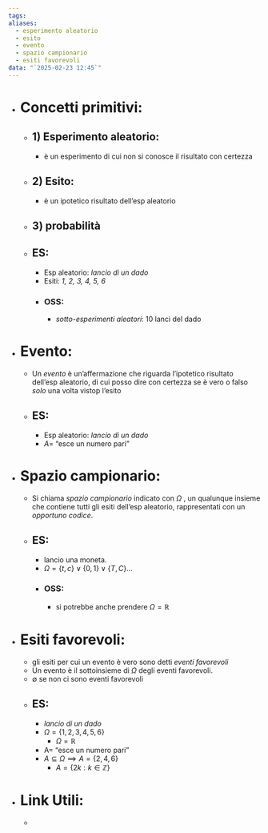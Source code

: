 ```yaml
---
tags: 
aliases:
  - esperimento aleatorio
  - esito
  - evento
  - spazio campionario
  - esiti favorevoli
data: "`2025-02-23 12:45`"
---
```

- # Concetti primitivi:
	- ## 1) Esperimento aleatorio:
		- è un esperimento di cui non si conosce il risultato con certezza
	- ## 2) Esito:
		- è un ipotetico risultato dell’esp aleatorio
	- ## 3) probabilità
	- ## ES:
		- Esp aleatorio: _lancio di un dado_
		- Esiti: _1, 2, 3, 4, 5, 6_
		- ### OSS: 
			- _sotto-esperimenti aleatori_: 10 lanci del dado
- # Evento:
	- Un _evento_ è un’affermazione che riguarda l’ipotetico risultato dell’esp aleatorio, di cui posso dire con certezza se è vero o falso _solo_ una volta vistop l’esito
	- ## ES:
		- Esp aleatorio: _lancio di un dado_
		- $A=$ “esce un numero pari”
- # Spazio campionario:
	- Si chiama _spazio campionario_ indicato con $\Omega$ , un qualunque insieme che contiene tutti gli esiti dell’esp aleatorio, rappresentati con un _opportuno codice_.
	- ## ES:
		- lancio una moneta.
		- $\Omega=\{t,c\} \vee \{0,1\}\vee \{T,C\}...$
		- ### OSS:
			- si potrebbe anche prendere $\Omega= \mathbb{R}$
- # Esiti favorevoli:
	- gli esiti per cui un evento è vero sono detti _eventi favorevoli_
	- Un evento è il sottoinsieme di $\Omega$ degli eventi favorevoli.
	- $\emptyset$ se non ci sono eventi favorevoli
	- ## ES:
		- _lancio di un dado_
		- $\Omega=\{1, 2, 3, 4, 5, 6\}$
			- $\Omega=\mathbb{R}$
		- A= “esce un numero pari”
		- $A\subseteq \Omega \implies A= \{2,4,6\}$
			- $A=\{2k: k\in \mathbb{Z}\}$
- # Link Utili:
	- 